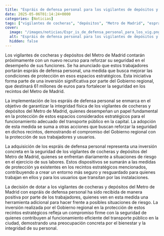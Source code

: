 ```yaml
---
title: "Espráis de defensa personal para los vigilantes de depósitos y cocheras de Metro de Madrid"
date: 2025-05-06T01:14:24+0000
categories: [Noticias]
tags: ["vigilantes de cocheras", "depósitos", "Metro de Madrid", "espráis de defensa personal", "seguridad", "protección", "Gobierno regional", "recintos estratégicos", "trabajadores", "usuarios", "medidas de protección", "entorno seguro", "riesgo", "labores"]
cover:
  image: "/images/noticias/Espr_is_de_defensa_personal_para_los_vig.png"
  alt: "Espráis de defensa personal para los vigilantes de depósitos y cocheras de Metro de Madrid"
  hidden: false
---
```


Los vigilantes de cocheras y depósitos del Metro de Madrid contarán próximamente con un nuevo recurso para reforzar su seguridad en el desempeño de sus funciones. Se ha anunciado que estos trabajadores portarán espráis de defensa personal, una medida que busca mejorar las condiciones de protección en esos espacios estratégicos. Esta iniciativa forma parte de una inversión significativa por parte del Gobierno regional, que destinará 61 millones de euros para fortalecer la seguridad en los recintos del Metro de Madrid.

La implementación de los espráis de defensa personal se enmarca en el objetivo de garantizar la integridad física de los vigilantes de cocheras y depósitos del Metro de Madrid, quienes desempeñan un papel fundamental en la protección de estos espacios considerados estratégicos para el funcionamiento adecuado del transporte público en la capital. La adopción de esta medida se suma a otras acciones que buscan reforzar la seguridad en dichos recintos, demostrando el compromiso del Gobierno regional con la protección de sus trabajadores y usuarios.

La adquisición de los espráis de defensa personal representa una inversión concreta en la seguridad de los vigilantes de cocheras y depósitos del Metro de Madrid, quienes se enfrentan diariamente a situaciones de riesgo en el ejercicio de sus labores. Estos dispositivos se sumarán a las medidas de protección ya existentes en los recintos estratégicos mencionados, contribuyendo a crear un entorno más seguro y resguardado para quienes trabajan en ellos y para los usuarios que transitan por las instalaciones.

La decisión de dotar a los vigilantes de cocheras y depósitos del Metro de Madrid con espráis de defensa personal ha sido recibida de manera positiva por parte de los trabajadores, quienes ven en esta medida una herramienta adicional para hacer frente a posibles situaciones de riesgo. La inversión realizada por el Gobierno regional en la protección de estos recintos estratégicos refleja un compromiso firme con la seguridad de quienes contribuyen al funcionamiento eficiente del transporte público en la ciudad, demostrando una preocupación concreta por el bienestar y la integridad de su personal.
